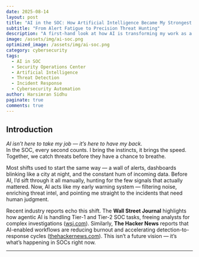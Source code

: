 ```yaml
---
date: 2025-08-14
layout: post
title: "AI in the SOC: How Artificial Intelligence Became My Strongest Teammate"
subtitle: "From Alert Fatigue to Precision Threat Hunting"
description: "A first-hand look at how AI is transforming my work as a SOC analyst — reducing noise, speeding up investigations, and helping stop threats before they escalate."
image: /assets/img/ai-soc.png
optimized_image: /assets/img/ai-soc.png
category: cybersecurity
tags:
  - AI in SOC
  - Security Operations Center
  - Artificial Intelligence
  - Threat Detection
  - Incident Response
  - Cybersecurity Automation
author: Harsimran Sidhu
paginate: true
comments: true
---
```


## Introduction

*AI isn’t here to take my job — it’s here to have my back.*  
In the SOC, every second counts. I bring the instincts, it brings the speed. Together, we catch threats before they have a chance to breathe.

Most shifts used to start the same way — a wall of alerts, dashboards blinking like a city at night, and the constant hum of incoming data. Before AI, I’d sift through it all manually, hunting for the few signals that actually mattered. Now, AI acts like my early warning system — filtering noise, enriching threat intel, and pointing me straight to the incidents that need human judgment.

Recent industry reports echo this shift. The **Wall Street Journal** highlights how agentic AI is handling Tier-1 and Tier-2 SOC tasks, freeing analysts for complex investigations ([wsj.com](https://www.wsj.com/articles/battered-by-constant-hacks-security-chiefs-turn-to-ai-be17c37f?)). Similarly, **The Hacker News** reports that AI-enabled workflows are reducing burnout and accelerating detection-to-response cycles ([thehackernews.com](https://thehackernews.com/2025/06/how-ai-enabled-workflow-automation-can.html)). This isn’t a future vision — it’s what’s happening in SOCs right now.

---
